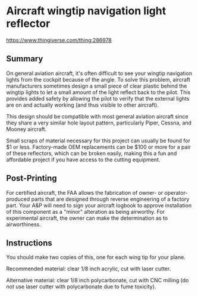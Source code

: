 Aircraft wingtip navigation light reflector
===========================================

https://www.thingiverse.com/thing:286978

Summary
-------
On general aviation aircraft, it's often difficult to see your wingtip navigation lights from the cockpit because of the angle. To solve this problem, aircraft manufacturers sometimes design a small piece of clear plastic behind the wingtip lights to let a small amount of the light reflect back to the pilot. This provides added safety by allowing the pilot to verify that the external lights are on and actually working (and thus visible to other aircraft).

This design should be compatible with most general aviation aircraft since they share a very similar hole layout pattern, particularly Piper, Cessna, and Mooney aircraft.

Small scraps of material necessary for this project can usually be found for $1 or less. Factory-made OEM replacements can be $100 or more for a pair of these reflectors, which can be broken easily, making this a fun and affordable project if you have access to the cutting equipment.

Post-Printing
-------------
For certified aircraft, the FAA allows the fabrication of owner- or operator-produced parts that are designed through reverse engineering of a factory part. Your A&P will need to sign your aircraft logbook to approve installation of this component as a "minor" alteration as being airworthy. For experimental aircraft, the owner can make the determination as to airworthiness.

Instructions
------------
You should make two copies of this, one for each wing tip for your plane.

Recommended material: clear 1/8 inch acrylic, cut with laser cutter.

Alternative material: clear 1/8 inch polycarbonate, cut with CNC milling (do not use laser cutter with polycarbonate due to fume toxicity).

